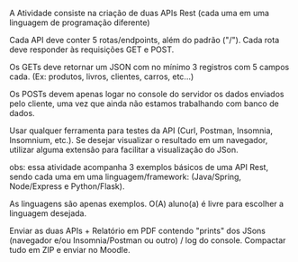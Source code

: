 A Atividade consiste na criação de duas APIs Rest (cada uma em uma linguagem de programação diferente)

Cada API deve conter 5 rotas/endpoints, além do padrão ("/"). Cada rota deve responder às requisições GET e POST.

Os GETs deve retornar um JSON com no mínimo 3 registros com 5 campos cada. (Ex: produtos, livros, clientes, carros, etc...)

Os POSTs devem apenas logar no console do servidor os dados enviados pelo cliente, uma vez que ainda não estamos trabalhando com banco de dados.

Usar qualquer ferramenta para testes da API (Curl, Postman, Insomnia, Insomnium, etc.). Se desejar visualizar o resultado em um navegador, utilizar alguma extensão para facilitar a visualização do JSon.

obs: essa atividade acompanha 3 exemplos básicos de uma API Rest, sendo cada uma em uma linguagem/framework: (Java/Spring, Node/Express e Python/Flask).

As linguagens são apenas exemplos. O(A) aluno(a) é livre para escolher a linguagem desejada.

Enviar as duas APIs + Relatório em PDF contendo "prints" dos JSons (navegador e/ou Insomnia/Postman ou outro) / log do console. Compactar tudo em ZIP e enviar no Moodle.